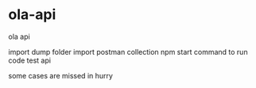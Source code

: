 # ola-api
ola api

import dump folder 
import postman collection
npm start command to run code
test api


some cases are missed in hurry
